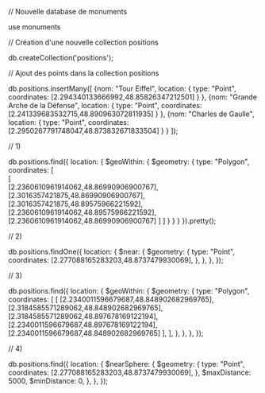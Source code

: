 // Nouvelle database de monuments

use monuments

// Création d'une nouvelle collection positions

db.createCollection('positions');

// Ajout des points dans la collection positions

db.positions.insertMany([
{nom: "Tour Eiffel", location: { type: "Point", coordinates: [2.294340133666992,48.85826347212501] } },
{nom: "Grande Arche de la Défense", location: { type: "Point", coordinates: [2.241339683532715,48.890963072811935] } },
{nom: "Charles de Gaulle", location: { type: "Point", coordinates: [2.2950267791748047,48.873832671833504] } }
]);

// 1)

db.positions.find({
location: {
$geoWithin: { 
      $geometry: {
type: "Polygon",
coordinates:
[  
[  
[2.2360610961914062,48.86990906900767],
[2.3016357421875,48.86990906900767],
[2.3016357421875,48.89575966221592],
[2.2360610961914062,48.89575966221592],
[2.2360610961914062,48.86990906900767]
]
]
}
}
}
}).pretty();

// 2)

db.positions.findOne({
location: {
$near: {
      $geometry: {
type: "Point",
coordinates: [2.277088165283203,48.8737479930069],
},
},
},
});

// 3)

db.positions.find({
location: {
$geoWithin: {
      $geometry: {
type: "Polygon",
coordinates: [
[
[2.2340011596679687,48.848902682969765],
[2.3184585571289062,48.848902682969765],
[2.3184585571289062,48.897678169122194],
[2.2340011596679687,48.897678169122194],
[2.2340011596679687,48.848902682969765]
],
],
},
},
},
});

// 4)

db.positions.find({
location: {
$nearSphere: {
      $geometry: {
type: "Point",
coordinates: [2.277088165283203,48.8737479930069],
},
$maxDistance: 5000,
$minDistance: 0,
},
},
});
